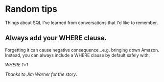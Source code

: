 # Random tips 
Things about SQL I've learned from conversations that I'd like to remember. 

## Always add your WHERE clause.   
Forgetting it can cause negative consequence...e.g. bringing down Amazon. Instead, you can always include a WHERE clause by default safely with: 

*WHERE 1=1*

_Thanks to Jim Warner for the story_. 